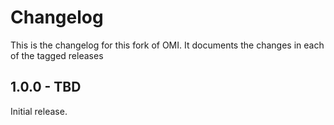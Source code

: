 # Changelog

This is the changelog for this fork of OMI.
It documents the changes in each of the tagged releases

## 1.0.0 - TBD

Initial release.
